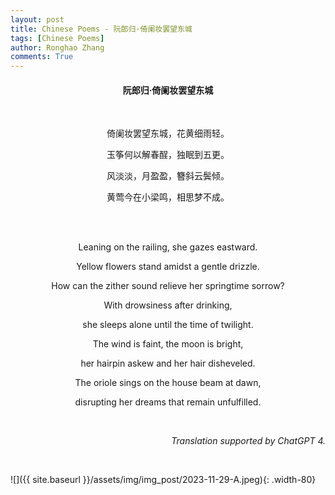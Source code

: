 ```yaml
---
layout: post
title: Chinese Poems - 阮郎归·倚阑妆罢望东城
tags: [Chinese Poems]
author: Ronghao Zhang
comments: True 
---
```


<div align = "center">
    
</div>

<div align = "center">
    <h4>阮郎归·倚阑妆罢望东城</h4>
    <br>
    <p>倚阑妆罢望东城，花黄细雨轻。</p>
    <p>玉筝何以解春酲，独眠到五更。</p>
    <p>风淡淡，月盈盈，簪斜云鬓倾。</p>
    <p>黄莺今在小梁鸣，相思梦不成。</p>
</div>
<br>
<br>
<div align = "center">
<p>Leaning on the railing, she gazes eastward.</p>
<p>Yellow flowers stand amidst a gentle drizzle.</p>
<p>How can the zither sound relieve her springtime sorrow?</p>
<p>With drowsiness after drinking,</p>
<p>she sleeps alone until the time of twilight.</p>

<p>The wind is faint, the moon is bright,</p>
<p>her hairpin askew and her hair disheveled.</p>
<p>The oriole sings on the house beam at dawn,</p>
<p>disrupting her dreams that remain unfulfilled.</p>
</div>
<br>
<div align = "right">
<p><i>Translation supported by ChatGPT 4.</i></p>
</div>
<br>

![]({{ site.baseurl }}/assets/img/img_post/2023-11-29-A.jpeg){: .width-80}
